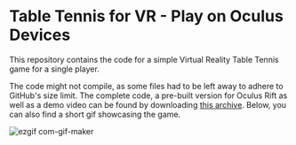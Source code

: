 # Table Tennis for VR - Play on Oculus Devices
This repository contains the code for a simple Virtual Reality Table Tennis game for a single player.

The code might not compile, as some files had to be left away to adhere to GitHub's size limit.
The complete code, a pre-built version for Oculus Rift as well as a demo video can be found by downloading [this archive](https://polybox.ethz.ch/index.php/s/hYy3xaxMjihq6dQ). Below, you can also find a short gif showcasing the game.


![ezgif com-gif-maker](https://user-images.githubusercontent.com/87820315/212546377-5e1a4327-226c-40ed-8a8d-e8740dcc4be2.gif)

